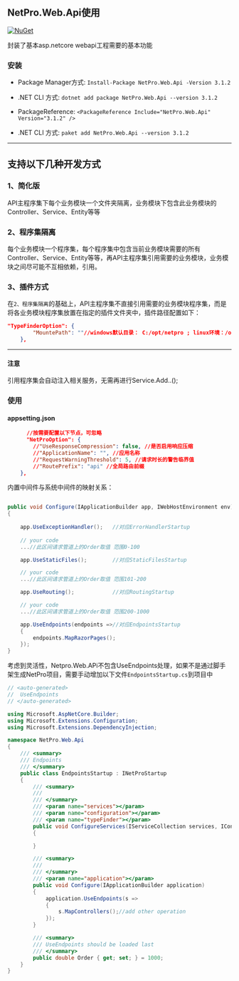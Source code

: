 
## NetPro.Web.Api使用
 [![NuGet](https://img.shields.io/nuget/v/NetPro.Web.Api.svg)](https://nuget.org/packages/NetPro.Swagger)

封装了基本asp.netcore webapi工程需要的基本功能

### 安装

* Package Manager方式:
 `Install-Package NetPro.Web.Api -Version 3.1.2`

* .NET CLI 方式: 
`dotnet add package NetPro.Web.Api --version 3.1.2`

* PackageReference:
`<PackageReference Include="NetPro.Web.Api" Version="3.1.2" />`

* .NET CLI 方式:
 `paket add NetPro.Web.Api --version 3.1.2`

---

## 支持以下几种开发方式

### 1、简化版
 API主程序集下每个业务模块一个文件夹隔离，业务模块下包含此业务模块的Controller、Service、Entity等等

### 2、程序集隔离

每个业务模块一个程序集，每个程序集中包含当前业务模块需要的所有Controller、Service、Entity等等，再API主程序集引用需要的业务模块，业务模块之间尽可能不互相依赖，引用。

### 3、插件方式

在`2、程序集隔离`的基础上，API主程序集不直接引用需要的业务模块程序集，而是将各业务模块程序集放置在指定的插件文件夹中，插件路径配置如下：
```json
"TypeFinderOption": {
		"MountePath": ""//windows默认目录： C:/opt/netpro ; linux环境：/opt/netpro
	},
```
---
#### 注意

引用程序集会自动注入相关服务，无需再进行Service.Add..();

### 使用

#### appsetting.json

```json
      //按需要配置以下节点，可忽略
      "NetProOption": {
		//"UseResponseCompression": false, //是否启用响应压缩		
		//"ApplicationName": "", //应用名称
		//"RequestWarningThreshold": 5, //请求时长的警告临界值
		//"RoutePrefix": "api" //全局路由前缀
	},

```

内置中间件与系统中间件的映射关系：
```csharp

public void Configure(IApplicationBuilder app, IWebHostEnvironment env)
{
	
    app.UseExceptionHandler();   //对应ErrorHandlerStartup
    
	// your code
	...//此区间请求管道上的Order取值 范围0-100

    app.UseStaticFiles();        //对应StaticFilesStartup

	// your code
	...//此区间请求管道上的Order取值 范围101-200

    app.UseRouting();            //对应RoutingStartup

    // your code
	...//此区间请求管道上的Order取值 范围200-1000

    app.UseEndpoints(endpoints =>//对应EndpointsStartup
    {
        endpoints.MapRazorPages();
    });
}
```
考虑到灵活性，Netpro.Web.APi不包含UseEndpoints处理，如果不是通过脚手架生成NetPro项目，需要手动增加以下文件`EndpointsStartup.cs`到项目中
```csharp
// <auto-generated>
//  UseEndpoints   
// </auto-generated>

using Microsoft.AspNetCore.Builder;
using Microsoft.Extensions.Configuration;
using Microsoft.Extensions.DependencyInjection;

namespace NetPro.Web.Api
{
    /// <summary>
    /// Endpoints 
    /// </summary>
    public class EndpointsStartup : INetProStartup
    {
        /// <summary>
        /// 
        /// </summary>
        /// <param name="services"></param>
        /// <param name="configuration"></param>
        /// <param name="typeFinder"></param>
        public void ConfigureServices(IServiceCollection services, IConfiguration configuration, TypeFinder.ITypeFinder typeFinder)
        {

        }

        /// <summary>
        /// 
        /// </summary>
        /// <param name="application"></param>
        public void Configure(IApplicationBuilder application)
        {
            application.UseEndpoints(s =>
            {
                s.MapControllers();//add other operation
            });
        }

        /// <summary>
        /// UseEndpoints should be loaded last
        /// </summary>
        public double Order { get; set; } = 1000;
    }
}

```
